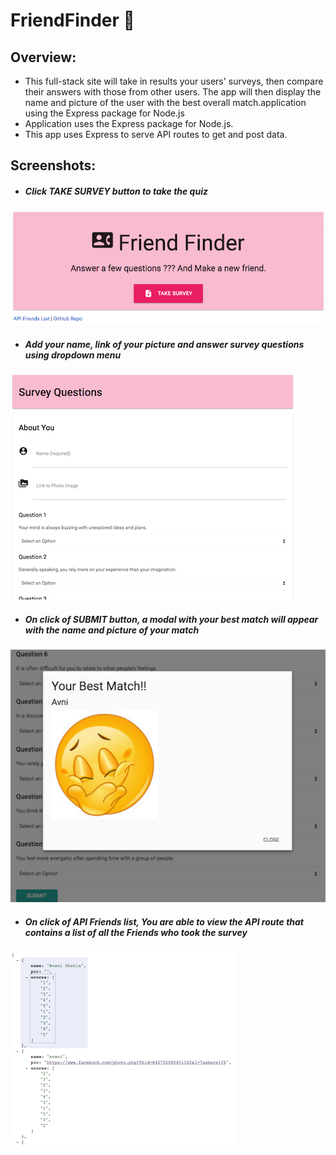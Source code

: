 # FriendFinder :couple:
## Overview:
* This full-stack site will take in results your users' surveys, then compare their answers with those from other users. The app will then display the name and picture of the user with the best overall match.application using the Express package for Node.js
* Application uses the Express package for Node.js.
* This app uses Express to serve API routes to get and post data.
## Screenshots:
* ##### Click TAKE SURVEY button to take the quiz
![Home Page](/screenShots/homepage.png)
* ##### Add your name, link of your picture and answer survey questions using dropdown menu
![Survey Page](/screenShots/surveypage.png)
* ##### On click of SUBMIT button, a modal with your best match will appear with the name and picture of your match
![Modal Page](/screenShots/modalpage.png)
* ##### On click of API Friends list, You are able to view the API route that contains a list of all the Friends who took the survey
![API Page](/screenShots/APIpage.png)
